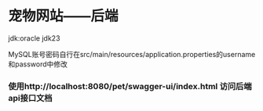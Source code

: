 # 宠物网站——后端
jdk:oracle jdk23

MySQL账号密码自行在src/main/resources/application.properties的username和password中修改

### 使用http://localhost:8080/pet/swagger-ui/index.html 访问后端api接口文档
